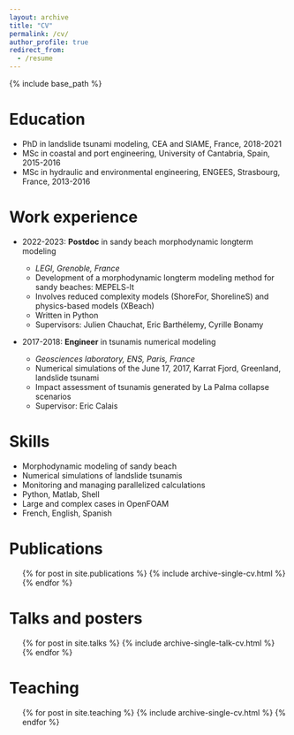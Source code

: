 ```yaml
---
layout: archive
title: "CV"
permalink: /cv/
author_profile: true
redirect_from:
  - /resume
---
```


{% include base_path %}

Education
======
* PhD in landslide tsunami modeling, CEA and SIAME, France, 2018-2021
* MSc in coastal and port engineering, University of Cantabria, Spain, 2015-2016
* MSc in hydraulic and environmental engineering, ENGEES, Strasbourg, France, 2013-2016 

Work experience
======
* 2022-2023: <b>Postdoc</b> in sandy beach morphodynamic longterm modeling
  * <i>LEGI, Grenoble, France</i>
  * Development of a morphodynamic longterm modeling method for sandy beaches: MEPELS-lt
  * Involves reduced complexity models (ShoreFor, ShorelineS) and physics-based models (XBeach)
  * Written in Python
  * Supervisors: Julien Chauchat, Eric Barthélemy, Cyrille Bonamy

* 2017-2018: <b>Engineer</b> in tsunamis numerical modeling
  * <i>Geosciences laboratory, ENS, Paris, France</i>
  * Numerical simulations of the June 17, 2017, Karrat Fjord, Greenland, landslide tsunami
  * Impact assessment of tsunamis generated by La Palma collapse scenarios
  * Supervisor: Eric Calais
  
Skills
======
* Morphodynamic modeling of sandy beach
* Numerical simulations of landslide tsunamis
* Monitoring and managing parallelized calculations
* Python, Matlab, Shell
* Large and complex cases in OpenFOAM
* French, English, Spanish

Publications
======
  <ul>{% for post in site.publications %}
    {% include archive-single-cv.html %}
  {% endfor %}</ul>
 
Talks and posters
======
  <ul reversed>{% for post in site.talks %}
    {% include archive-single-talk-cv.html %}
  {% endfor %}</ul>
  
Teaching
======
  <ul>{% for post in site.teaching %}
    {% include archive-single-cv.html %}
  {% endfor %}</ul>
  
[//]: # "Service and leadership"
[//]: # "======"
[//]: # "* Currently signed in to 43 different slack teams"
